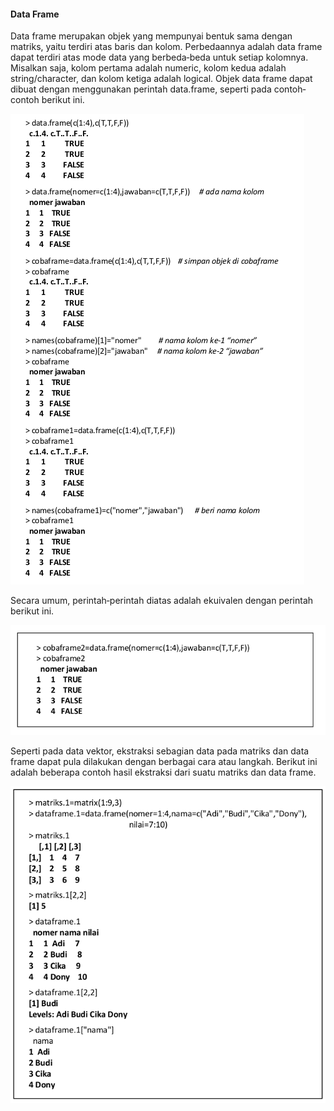 #### Data Frame 

Data  frame  merupakan  objek  yang  mempunyai  bentuk  sama  dengan  matriks, yaitu  terdiri  atas  baris  dan  kolom.  Perbedaannya  adalah  data  frame  dapat  terdiri  atas 
mode  data  yang  berbeda‐beda  untuk  setiap  kolomnya.  Misalkan  saja,  kolom  pertama adalah numeric, kolom kedua adalah string/character, dan kolom ketiga adalah logical. 
Objek data frame dapat dibuat dengan menggunakan perintah data.frame, seperti pada contoh‐contoh berikut ini.

![alt tag](https://github.com/syaifulahdan/Rscript/blob/master/image/Screenshot%20from%202016-09-21%2012-35-39.png)

Secara umum, perintah‐perintah diatas adalah ekuivalen dengan perintah berikut ini. 

![alt tag](https://github.com/syaifulahdan/Rscript/blob/master/image/Screenshot%20from%202016-09-21%2012-37-53.png)

Seperti  pada  data  vektor,  ekstraksi  sebagian  data  pada  matriks  dan  data  frame  dapat 
pula dilakukan dengan berbagai cara atau langkah. Berikut ini adalah beberapa contoh 
hasil ekstraksi dari suatu matriks dan data frame. 

![alt tag](https://github.com/syaifulahdan/Rscript/blob/master/image/Screenshot%20from%202016-09-21%2012-42-30.png)


